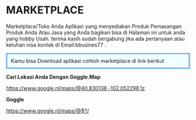 # MARKETPLACE
Marketplace/Toko Anda
Aplikasi yang menyediakan Produk Pemasangan Produk Anda Atau Jasa yang Anda bagikan bisa di Halaman ini untuk anda yang hobby Usah.
terima kasih sudah bergabung
jika ada pertanyaan atau keluhan nisa kontak di 
Email:bbusines77
.<div style="background-color: azure; border: 3px #1780dd double; padding: 10px; text-align: left;"> Kamu bisa Download aplikasi coñtoh marketplace di link berikut<br /></div> </div>

**Cari Lokasi Anda Dengan Goggle.Map**


https://www.google.nl/maps/@40.830138,-102.052298,1z

**Goggle**

https://www.google.nl/maps/@$?/
